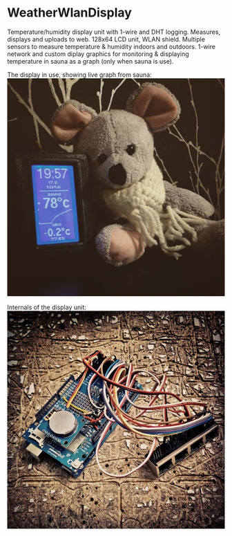 # WeatherWlanDisplay
Temperature/humidity display unit with 1-wire and DHT logging. Measures, displays and uploads to web. 128x64 LCD unit, WLAN shield. Multiple sensors to measure temperature & humidity indoors and outdoors. 1-wire network and custom diplay graphics for monitoring & displaying temperature in sauna as a graph (only when sauna is use).

The display in use, showing live graph from sauna:<br/>
![display unit](https://raw.githubusercontent.com/mlehto/onewireweather/master/docs/display.jpg)

Internals of the display  unit:<br/>
![display unit pcb](https://raw.githubusercontent.com/mlehto/onewireweather/master/docs/pcb.jpg)
